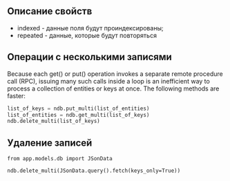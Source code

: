 Описание свойств
----------------

* indexed - данные поля будут проиндексированы;
* repeated - данные, которые будут повторяться

Операции с несколькими записями
-------------------------------

Because each get() or put() operation invokes a separate remote procedure call (RPC), issuing many such calls inside a loop is an inefficient way to process a collection of entities or keys at once. The following methods are faster:

```python
list_of_keys = ndb.put_multi(list_of_entities)
list_of_entities = ndb.get_multi(list_of_keys)
ndb.delete_multi(list_of_keys)
```


## Удаление записей


```
from app.models.db import JSonData

ndb.delete_multi(JSonData.query().fetch(keys_only=True))
```
